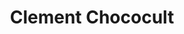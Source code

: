 ---
title: "Clement Chococult"
url: /bernried-am-starnberger-see/clement-chococult/
shop: Süßwaren
---